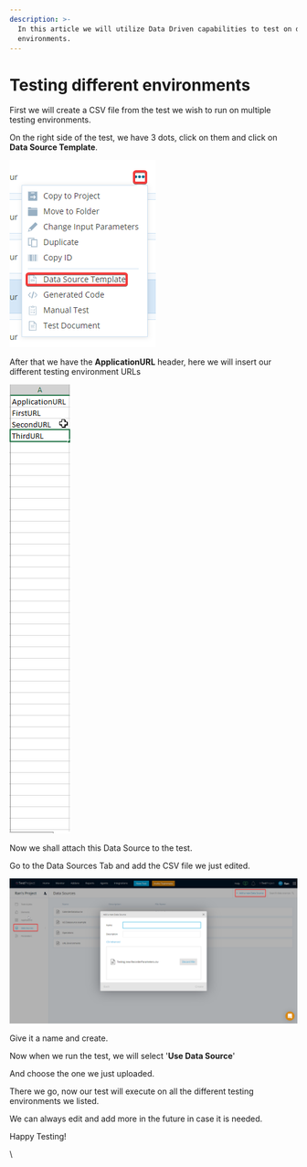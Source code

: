 ```yaml
---
description: >-
  In this article we will utilize Data Driven capabilities to test on different
  environments.
---
```


# Testing different environments

First we will create a CSV file from the test we wish to run on multiple testing environments.

On the right side of the test, we have 3 dots, click on them and click on **Data Source Template**.

![](<../../.gitbook/assets/image (562).png>)

After that we have the **ApplicationURL** header, here we will insert our different testing environment URLs

![](<../../.gitbook/assets/image (454).png>)

Now we shall attach this Data Source to the test.

Go to the Data Sources Tab and add the CSV file we just edited.

![](<../../.gitbook/assets/image (521).png>)

Give it a name and create.

Now when we run the test, we will select '**Use Data Source**'

And choose the one we just uploaded.

There we go, now our test will execute on all the different testing environments we listed.

We can always edit and add more in the future in case it is needed.

Happy Testing!

\
